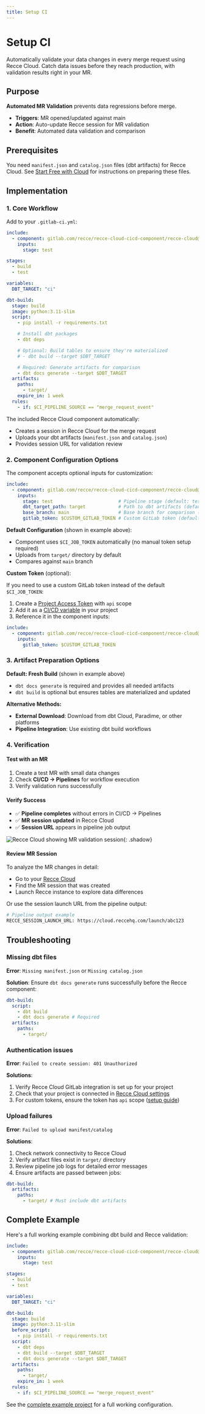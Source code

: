 ```yaml
---
title: Setup CI
---
```


# Setup CI

Automatically validate your data changes in every merge request using Recce Cloud. Catch data issues before they reach production, with validation results right in your MR.

## Purpose

**Automated MR Validation** prevents data regressions before merge.

- **Triggers**: MR opened/updated against main
- **Action**: Auto-update Recce session for MR validation
- **Benefit**: Automated data validation and comparison

## Prerequisites

You need `manifest.json` and `catalog.json` files (dbt artifacts) for Recce Cloud. See [Start Free with Cloud](../../2-getting-started/start-free-with-cloud.md) for instructions on preparing these files.

## Implementation

### 1. Core Workflow

Add to your `.gitlab-ci.yml`:
```yaml
include:
  - component: gitlab.com/recce/recce-cloud-cicd-component/recce-cloud@1.2.0
    inputs:
      stage: test

stages:
  - build
  - test

variables:
  DBT_TARGET: "ci"

dbt-build:
  stage: build
  image: python:3.11-slim
  script:
    - pip install -r requirements.txt

    # Install dbt packages
    - dbt deps

    # Optional: Build tables to ensure they're materialized
    # - dbt build --target $DBT_TARGET

    # Required: Generate artifacts for comparison
    - dbt docs generate --target $DBT_TARGET
  artifacts:
    paths:
      - target/
    expire_in: 1 week
  rules:
    - if: $CI_PIPELINE_SOURCE == "merge_request_event"
```

The included Recce Cloud component automatically:

- Creates a session in Recce Cloud for the merge request
- Uploads your dbt artifacts (`manifest.json` and `catalog.json`)
- Provides session URL for validation review

### 2. Component Configuration Options

The component accepts optional inputs for customization:
```yaml
include:
  - component: gitlab.com/recce/recce-cloud-cicd-component/recce-cloud@1.2.0
    inputs:
      stage: test                        # Pipeline stage (default: test)
      dbt_target_path: target            # Path to dbt artifacts (default: target)
      base_branch: main                  # Base branch for comparison (default: main)
      gitlab_token: $CUSTOM_GITLAB_TOKEN # Custom GitLab token (default: $CI_JOB_TOKEN)
```

**Default Configuration** (shown in example above):

- Component uses `$CI_JOB_TOKEN` automatically (no manual token setup required)
- Uploads from `target/` directory by default
- Compares against `main` branch

**Custom Token** (optional):

If you need to use a custom GitLab token instead of the default `$CI_JOB_TOKEN`:

1. Create a [Project Access Token](../gitlab-pat-guide.md) with `api` scope
2. Add it as a [CI/CD variable](https://docs.gitlab.com/ee/ci/variables/) in your project
3. Reference it in the component inputs:
```yaml
include:
  - component: gitlab.com/recce/recce-cloud-cicd-component/recce-cloud@1.2.0
    inputs:
      gitlab_token: $CUSTOM_GITLAB_TOKEN
```

### 3. Artifact Preparation Options

**Default: Fresh Build** (shown in example above)

- `dbt docs generate` is required and provides all needed artifacts
- `dbt build` is optional but ensures tables are materialized and updated

**Alternative Methods:**

- **External Download**: Download from dbt Cloud, Paradime, or other platforms
- **Pipeline Integration**: Use existing dbt build workflows

### 4. Verification

#### Test with an MR

1. Create a test MR with small data changes
2. Check **CI/CD → Pipelines** for workflow execution
3. Verify validation runs successfully

#### Verify Success

- ✅ **Pipeline completes** without errors in CI/CD → Pipelines
- ✅ **MR session updated** in Recce Cloud
- ✅ **Session URL** appears in pipeline job output

![Recce Cloud showing MR validation session](../../assets/images/7-cicd/verify-setup-ci.png){: .shadow}

#### Review MR Session

To analyze the MR changes in detail:

- Go to your [Recce Cloud](https://cloud.reccehq.com)
- Find the MR session that was created
- Launch Recce instance to explore data differences

Or use the session launch URL from the pipeline output:
```bash
# Pipeline output example
RECCE_SESSION_LAUNCH_URL: https://cloud.reccehq.com/launch/abc123
```

## Troubleshooting

### Missing dbt files

**Error**: `Missing manifest.json` or `Missing catalog.json`

**Solution**: Ensure `dbt docs generate` runs successfully before the Recce component:
```yaml
dbt-build:
  script:
    - dbt build
    - dbt docs generate # Required
  artifacts:
    paths:
      - target/
```

### Authentication issues

**Error**: `Failed to create session: 401 Unauthorized`

**Solutions**:

1. Verify Recce Cloud GitLab integration is set up for your project
2. Check that your project is connected in [Recce Cloud settings](https://cloud.reccehq.com/settings)
3. For custom tokens, ensure the token has `api` scope ([setup guide](../gitlab-pat-guide.md))

### Upload failures

**Error**: `Failed to upload manifest/catalog`

**Solutions**:

1. Check network connectivity to Recce Cloud
2. Verify artifact files exist in `target/` directory
3. Review pipeline job logs for detailed error messages
4. Ensure artifacts are passed between jobs:
```yaml
dbt-build:
  artifacts:
    paths:
      - target/ # Must include dbt artifacts
```

## Complete Example

Here's a full working example combining dbt build and Recce validation:
```yaml
include:
  - component: gitlab.com/recce/recce-cloud-cicd-component/recce-cloud@1.2.0
    inputs:
      stage: test

stages:
  - build
  - test

variables:
  DBT_TARGET: "ci"

dbt-build:
  stage: build
  image: python:3.11-slim
  before_script:
    - pip install -r requirements.txt
  script:
    - dbt deps
    - dbt build --target $DBT_TARGET
    - dbt docs generate --target $DBT_TARGET
  artifacts:
    paths:
      - target/
    expire_in: 1 week
  rules:
    - if: $CI_PIPELINE_SOURCE == "merge_request_event"
```

See the [complete example project](https://gitlab.com/recce/jaffle-shop-snowflake/-/blob/main/.gitlab-ci.yml) for a full working configuration.
